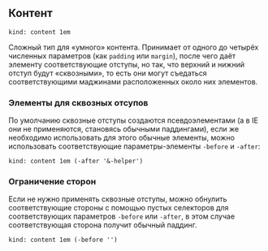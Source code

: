 ---
---

## Контент

    kind: content 1em

Сложный тип для «умного» контента. Принимает от одного до четырёх численных параметров (как `padding` или `margin`), после чего даёт элементу соответствующие отступы, но так, что верхний и нижний отступ будут «сквозными», то есть они могут съедаться соответствующими маджинами расположенных около них элементов.

### Элементы для сквозных отсупов

По умолчанию сквозные отступы создаются псевдоэлементами (а в IE они не применяются, становясь обычными паддингами), если же необходимо использовать для этого обычные элементы, можно использовать соответствующие параметры-элементы `-before` и `-after`:

    kind: content 1em (-after '&-helper')

### Ограничение сторон

Если не нужно применять сквозные отступы, можно обнулить соответствующие стороны с помощью пустых селекторов для соответствующих параметров `-before` или `-after`, в этом случае соответствующая сторона получит обычный паддинг.

    kind: content 1em (-before '')
